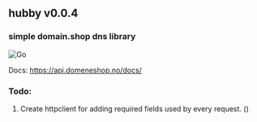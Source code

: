 ## hubby v0.0.4
### simple domain.shop dns library

![Go](https://github.com/ravndaa/hubby/workflows/Go/badge.svg)

Docs: https://api.domeneshop.no/docs/


### Todo:
1. Create httpclient for adding required fields used by every request. ()